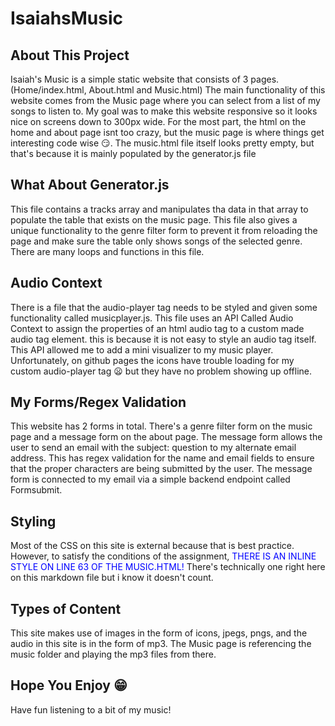 # IsaiahsMusic
## About This Project
Isaiah's Music is a simple static website that consists of 3 pages.(Home/index.html, About.html and Music.html)
The main functionality of this website comes from the Music page where you can select from a list of my songs to listen to. My goal was to make this website responsive so it looks nice on screens down to 300px wide. For the most part, the html on the home and about page isnt too crazy, but the music page is where things get interesting code wise :smirk:. The music.html file itself looks pretty empty, but that's because it is mainly populated by the generator.js file
## What About Generator.js
This file contains a tracks array and manipulates tha data in that array to populate the table that exists on the music page. This file also gives a unique functionality to the genre filter form to prevent it from reloading the page and make sure the table only shows songs of the selected genre. There are many loops and functions in this file.
## Audio Context
There is a file that the audio-player tag needs to be styled and given some functionality called musicplayer.js. This file uses an API Called Audio Context to assign the properties of an html audio tag to a custom made audio tag element. this is because it is not easy to style an audio tag itself. This API allowed me to add a mini visualizer to my music player. Unfortunately, on github pages the icons have trouble loading for my custom audio-player tag :frowning: but they have no problem showing up offline.
## My Forms/Regex Validation
This website has 2 forms in total. There's a genre filter form on the music page and a message form on the about page. The message form allows the user to send an email with the subject: question to my alternate email address. This has regex validation for the name and email fields to ensure that the proper characters are being submitted by the user. The message form is connected to my email via a simple backend endpoint called Formsubmit.
## Styling
Most of the CSS on this site is external because that is best practice. However, to satisfy the conditions of the assignment,<span style="color:blue"> THERE IS AN INLINE STYLE ON LINE 63 OF THE MUSIC.HTML! </span> There's technically one right here on this markdown file but i know it doesn't count. 
## Types of Content
This site makes use of images in the form of icons, jpegs, pngs, and the audio in this site is in the form of mp3. The Music page is referencing the music folder and playing the mp3 files from there.
## Hope You Enjoy :grin:
Have fun listening to a bit of my music!